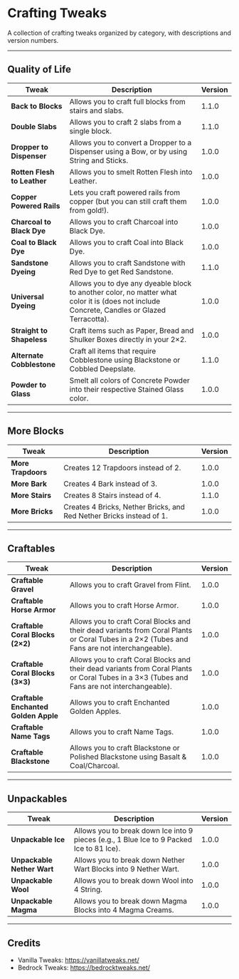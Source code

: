 # Crafting Tweaks

A collection of crafting tweaks organized by category, with descriptions and version numbers.

---

## Quality of Life

| Tweak                      | Description                                                                                                                                 | Version |
|----------------------------|---------------------------------------------------------------------------------------------------------------------------------------------|---------|
| **Back to Blocks**         | Allows you to craft full blocks from stairs and slabs.                                                                                      | 1.1.0   |
| **Double Slabs**           | Allows you to craft 2 slabs from a single block.                                                                                            | 1.1.0   |
| **Dropper to Dispenser**   | Allows you to convert a Dropper to a Dispenser using a Bow, or by using String and Sticks.                                                  | 1.0.0   |
| **Rotten Flesh to Leather**| Allows you to smelt Rotten Flesh into Leather.                                                                                              | 1.0.0   |
| **Copper Powered Rails**   | Lets you craft powered rails from copper (but you can still craft them from gold!).                                                         | 1.0.0   |
| **Charcoal to Black Dye**  | Allows you to craft Charcoal into Black Dye.                                                                                                | 1.0.0   |
| **Coal to Black Dye**      | Allows you to craft Coal into Black Dye.                                                                                                    | 1.0.0   |
| **Sandstone Dyeing**       | Allows you to craft Sandstone with Red Dye to get Red Sandstone.                                                                            | 1.1.0   |
| **Universal Dyeing**       | Allows you to dye any dyeable block to another color, no matter what color it is (does not include Concrete, Candles or Glazed Terracotta). | 1.0.0   |
| **Straight to Shapeless**  | Craft items such as Paper, Bread and Shulker Boxes directly in your 2×2.                                                                    | 1.0.0   |
| **Alternate Cobblestone**  | Craft all items that require Cobblestone using Blackstone or Cobbled Deepslate.                                                             | 1.1.0   |
| **Powder to Glass**        | Smelt all colors of Concrete Powder into their respective Stained Glass color.                                                              | 1.0.0   |

---

## More Blocks

| Tweak               | Description                                                          | Version |
|---------------------|----------------------------------------------------------------------|---------|
| **More Trapdoors**  | Creates 12 Trapdoors instead of 2.                                   | 1.0.0   |
| **More Bark**       | Creates 4 Bark instead of 3.                                         | 1.0.0   |
| **More Stairs**     | Creates 8 Stairs instead of 4.                                       | 1.1.0   |
| **More Bricks**     | Creates 4 Bricks, Nether Bricks, and Red Nether Bricks instead of 1. | 1.0.0   |

---

## Craftables

| Tweak                                | Description                                                                                                                                  | Version |
|--------------------------------------|----------------------------------------------------------------------------------------------------------------------------------------------|---------|
| **Craftable Gravel**                 | Allows you to craft Gravel from Flint.                                                                                                       | 1.0.0   |
| **Craftable Horse Armor**            | Allows you to craft Horse Armor.                                                                                                             | 1.0.0   |
| **Craftable Coral Blocks (2×2)**     | Allows you to craft Coral Blocks and their dead variants from Coral Plants or Coral Tubes in a 2×2 (Tubes and Fans are not interchangeable). | 1.0.0   |
| **Craftable Coral Blocks (3×3)**     | Allows you to craft Coral Blocks and their dead variants from Coral Plants or Coral Tubes in a 3×3 (Tubes and Fans are not interchangeable). | 1.0.0   |
| **Craftable Enchanted Golden Apple** | Allows you to craft Enchanted Golden Apples.                                                                                                 | 1.0.0   |
| **Craftable Name Tags**              | Allows you to craft Name Tags.                                                                                                               | 1.0.0   |
| **Craftable Blackstone**             | Allows you to craft Blackstone or Polished Blackstone using Basalt & Coal/Charcoal.                                                          | 1.0.0   |

---

## Unpackables

| Tweak                      | Description                                                                                          | Version |
|----------------------------|------------------------------------------------------------------------------------------------------|---------|
| **Unpackable Ice**         | Allows you to break down Ice into 9 pieces (e.g., 1 Blue Ice to 9 Packed Ice to 81 Ice).             | 1.0.0   |
| **Unpackable Nether Wart** | Allows you to break down Nether Wart Blocks into 9 Nether Wart.                                      | 1.0.0   |
| **Unpackable Wool**        | Allows you to break down Wool into 4 String.                                                         | 1.0.0   |
| **Unpackable Magma**       | Allows you to break down Magma Blocks into 4 Magma Creams.                                           | 1.0.0   |


---

## Credits

- Vanilla Tweaks: https://vanillatweaks.net/
- Bedrock Tweaks: https://bedrocktweaks.net/

